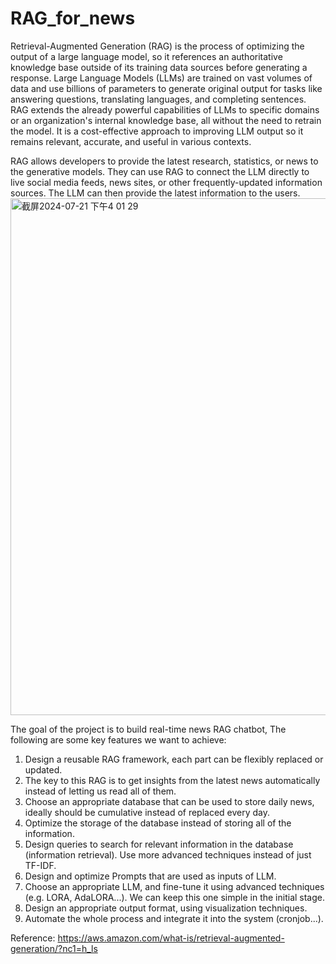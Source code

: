 # RAG_for_news
Retrieval-Augmented Generation (RAG) is the process of optimizing the output of a large language model, so it references an authoritative knowledge base outside of its training data sources before generating a response. Large Language Models (LLMs) are trained on vast volumes of data and use billions of parameters to generate original output for tasks like answering questions, translating languages, and completing sentences. RAG extends the already powerful capabilities of LLMs to specific domains or an organization's internal knowledge base, all without the need to retrain the model. It is a cost-effective approach to improving LLM output so it remains relevant, accurate, and useful in various contexts.

RAG allows developers to provide the latest research, statistics, or news to the generative models. They can use RAG to connect the LLM directly to live social media feeds, news sites, or other frequently-updated information sources. The LLM can then provide the latest information to the users.
<img width="827" alt="截屏2024-07-21 下午4 01 29" src="https://github.com/user-attachments/assets/60e53adf-2e4b-40e4-bd32-c207bb529141">

The goal of the project is to build real-time news RAG chatbot, The following are some key features we want to achieve:

1. Design a reusable RAG framework, each part can be flexibly replaced or updated.
2. The key to this RAG is to get insights from the latest news automatically instead of letting us read all of them.
3. Choose an appropriate database that can be used to store daily news, ideally should be cumulative instead of replaced every day.
4. Optimize the storage of the database instead of storing all of the information.
5. Design queries to search for relevant information in the database (information retrieval). Use more advanced techniques instead of just TF-IDF.
6. Design and optimize Prompts that are used as inputs of LLM.
7. Choose an appropriate LLM, and fine-tune it using advanced techniques (e.g. LORA, AdaLORA...). We can keep this one simple in the initial stage.
8. Design an appropriate output format, using visualization techniques.
9. Automate the whole process and integrate it into the system (cronjob...).






Reference:
https://aws.amazon.com/what-is/retrieval-augmented-generation/?nc1=h_ls
